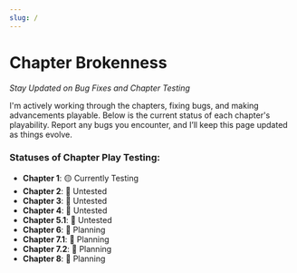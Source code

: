 ```yaml
---
slug: /
---
```


# Chapter Brokenness

_Stay Updated on Bug Fixes and Chapter Testing_

I'm actively working through the chapters, fixing bugs, and making advancements playable. Below is the current status of each chapter's playability. Report any bugs you encounter, and I’ll keep this page updated as things evolve.

### Statuses of Chapter Play Testing:

- **Chapter 1**: 🟡 Currently Testing
- **Chapter 2**: 🔴 Untested
- **Chapter 3**: 🔴 Untested
- **Chapter 4**: 🔴 Untested
- **Chapter 5.1**: 🔴 Untested
- **Chapter 6**: 🔵 Planning
- **Chapter 7.1**: 🔵 Planning
- **Chapter 7.2**: 🔵 Planning
- **Chapter 8**: 🔵 Planning

